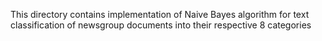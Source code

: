 This directory contains implementation of Naive Bayes algorithm for text classification of
newsgroup documents into their respective 8 categories